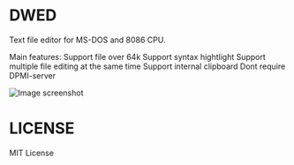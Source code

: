 # DWED

Text file editor for MS-DOS and 8086 CPU.

Main features:
Support file over 64k
Support syntax hightlight
Support multiple file editing at the same time
Support internal clipboard
Dont require DPMI-server

![Image screenshot](https://github.com/DosWord/editor/raw/master/DWED.PNG)

# LICENSE

MIT License
